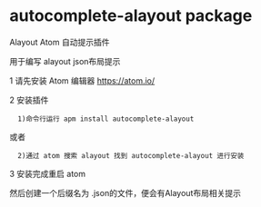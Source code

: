 # autocomplete-alayout package

Alayout Atom 自动提示插件

用于编写 alayout json布局提示

1 请先安装 Atom 编辑器
https://atom.io/

2 安装插件
  
      1)命令行运行 apm install autocomplete-alayout 
  
  或者 
  
      2)通过 atom 搜索 alayout 找到 autocomplete-alayout 进行安装
  
3 安装完成重启 atom

然后创建一个后缀名为 .json的文件，便会有Alayout布局相关提示

